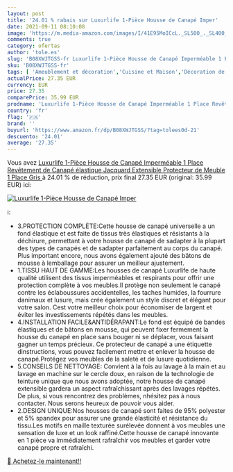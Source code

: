 ```yaml
---
layout: post
title: '24.01 % rabais sur Luxurlife 1-Pièce Housse de Canapé Imper'
date: 2021-09-11 08:10:08
image: 'https://m.media-amazon.com/images/I/41E95MoICcL._SL500_._SL400_.jpg'
comments: true
category: ofertas
author: 'tole.es'
slug: 'B08XWJTGSS-fr Luxurlife 1-Pièce Housse de Canapé Imperméable 1 Place...'
sku: 'B08XWJTGSS-fr'
tags: [ 'Ameublement et décoration','Cuisine et Maison','Décoration de la maison','Housses de canapé','Housses pour meubles', ]
actualPrice: 27.35 EUR
currency: EUR
price: 27.35
comparePrice: 35.99 EUR
prodname: 'Luxurlife 1-Pièce Housse de Canapé Imperméable 1 Place Revêtement de Canapé élastique Jacquard Extensible Protecteur de Meuble 1 Place Gris '
country: 'fr'
flag: '🇫🇷'
brand: ''
buyurl: 'https://www.amazon.fr/dp/B08XWJTGSS/?tag=tolees0d-21'
descuento: '24.01'
average: '27.35'
---
```


Vous avez [Luxurlife 1-Pièce Housse de Canapé Imperméable 1 Place Revêtement de Canapé élastique Jacquard Extensible Protecteur de Meuble 1 Place Gris ](https://www.amazon.fr/dp/B08XWJTGSS/?tag=tolees0d-21)  à  24.01 % de réduction, prix final  27.35 EUR (original: 35.99 EUR) ici:

[![Luxurlife 1-Pièce Housse de Canapé Imper](https://m.media-amazon.com/images/I/41E95MoICcL._SL500_._SL400_.jpg)](https://www.amazon.fr/dp/B08XWJTGSS/?tag=tolees0d-21)

ℹ️:

- 3.PROTECTION COMPLÈTE:Cette housse de canapé universelle a un fond élastique et est faite de tissus très élastiques et résistants à la déchirure, permettant à votre housse de canapé de sadapter à la plupart des types de canapés et de sadapter parfaitement au corps du canapé. Plus important encore, nous avons également ajouté des bâtons de mousse à lemballage pour assurer un meilleur ajustement.
- 1.TISSU HAUT DE GAMME:Les housses de canapé Luxurlife de haute qualité utilisent des tissus imperméables et respirants pour offrir une protection complète à vos meubles.Il protège non seulement le canapé contre les éclaboussures accidentelles, les taches humides, la fourrure danimaux et lusure, mais crée également un style discret et élégant pour votre salon. Cest votre meilleur choix pour économiser de largent et éviter les investissements répétés dans les meubles.
- 4.INSTALLATION FACILE&ANTIDÉRAPANT:Le fond est équipé de bandes élastiques et de bâtons en mousse, qui peuvent fixer fermement la housse du canapé en place sans bouger ni se déplacer, vous faisant gagner un temps précieux. Ce protecteur de canapé a une étiquette dinstructions, vous pouvez facilement mettre et enlever la housse de canapé.Protégez vos meubles de la saleté et de lusure quotidienne.
- 5.CONSEILS DE NETTOYAGE: Convient à la fois au lavage à la main et au lavage en machine sur le cercle doux, en raison de la technologie de teinture unique que nous avons adoptée, notre housse de canapé extensible gardera un aspect rafraîchissant après des lavages répétés. De plus, si vous rencontrez des problèmes, nhésitez pas à nous contacter. Nous serons heureux de pouvoir vous aider.
- 2.DESIGN UNIQUE:Nos housses de canapé sont faites de 95% polyester et 5% spandex pour assurer une grande élasticité et résistance du tissu.Les motifs en maille texturée surélevée donnent à vos meubles une sensation de luxe et un look raffiné.Cette housse de canapé innovante en 1 pièce va immédiatement rafraîchir vos meubles et garder votre canapé propre et rafraîchi.

[🛒 Achetez-le maintenant!!](https://www.amazon.fr/dp/B08XWJTGSS/?tag=tolees0d-21)
